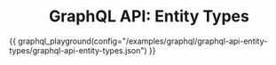 # <center>GraphQL API: Entity Types</center>

{{ graphql_playground(config="/examples/graphql/graphql-api-entity-types/graphql-api-entity-types.json") }}
